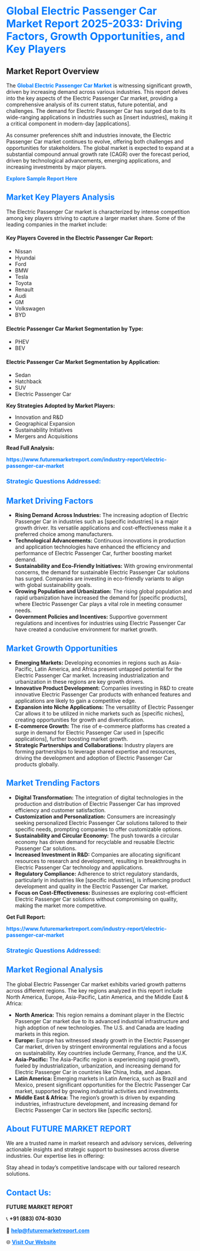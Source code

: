 <h1 style="color: #007BFF;">Global Electric Passenger Car Market Report 2025-2033: Driving Factors, Growth Opportunities, and Key Players</h1>

<section id="overview">
<h2>Market Report Overview</h2>
<p>The <a href="https://www.futuremarketreport.com/industry-report/electric-passenger-car-market" style="color: #007BFF; text-decoration: none;"><strong>Global Electric Passenger Car Market</strong></a> is witnessing significant growth, driven by increasing demand across various industries. This report delves into the key aspects of the Electric Passenger Car market, providing a comprehensive analysis of its current status, future potential, and challenges. The demand for Electric Passenger Car has surged due to its wide-ranging applications in industries such as [insert industries], making it a critical component in modern-day [applications].</p>
<p>As consumer preferences shift and industries innovate, the Electric Passenger Car market continues to evolve, offering both challenges and opportunities for stakeholders. The global market is expected to expand at a substantial compound annual growth rate (CAGR) over the forecast period, driven by technological advancements, emerging applications, and increasing investments by major players.</p>
</section>

<section id="overview">
<p><a href="https://www.futuremarketreport.com/request-sample/reportId=126552" style="color: #007BFF; text-decoration: none;"><strong>Explore Sample Report Here</strong></a></p>
</section>

<section id="key-players">
<h2 style="color: #007BFF;">Market Key Players Analysis</h2>
<p>The Electric Passenger Car market is characterized by intense competition among key players striving to capture a larger market share. Some of the leading companies in the market include:</p>
<h4>Key Players Covered in the Electric Passenger Car Report:</h4>
<ul><li>Nissan</li><li>Hyundai</li><li>Ford</li><li>BMW</li><li>Tesla</li><li>Toyota</li><li>Renault</li><li>Audi</li><li>GM</li><li>Volkswagen</li><li>BYD</li></ul>
<h4>Electric Passenger Car Market Segmentation by Type:</h4>
<ul><li>PHEV</li><li>BEV</li></ul>

<h4>Electric Passenger Car Market Segmentation by Application:</h4>
<ul><li>Sedan</li><li>Hatchback</li><li>SUV</li><li>Electric Passenger Car</li></ul>
<p><strong>Key Strategies Adopted by Market Players:</strong></p>
<ul>
<li>Innovation and R&D</li>
<li>Geographical Expansion</li>
<li>Sustainability Initiatives</li>
<li>Mergers and Acquisitions</li>
</ul>
</section>

<section>
<p><strong>Read Full Analysis: </strong></p><a href="https://www.futuremarketreport.com/industry-report/electric-passenger-car-market" style="color: #007BFF; text-decoration: none;"><strong>https://www.futuremarketreport.com/industry-report/electric-passenger-car-market</strong></a>
<h3 style="color: #007BFF;">Strategic Questions Addressed:</h3>
</section>

<section id="driving-factors">
<h2 style="color: #007BFF;">Market Driving Factors</h2>
<ul>
<li><strong>Rising Demand Across Industries:</strong> The increasing adoption of Electric Passenger Car in industries such as [specific industries] is a major growth driver. Its versatile applications and cost-effectiveness make it a preferred choice among manufacturers.</li>
<li><strong>Technological Advancements:</strong> Continuous innovations in production and application technologies have enhanced the efficiency and performance of Electric Passenger Car, further boosting market demand.</li>
<li><strong>Sustainability and Eco-Friendly Initiatives:</strong> With growing environmental concerns, the demand for sustainable Electric Passenger Car solutions has surged. Companies are investing in eco-friendly variants to align with global sustainability goals.</li>
<li><strong>Growing Population and Urbanization:</strong> The rising global population and rapid urbanization have increased the demand for [specific products], where Electric Passenger Car plays a vital role in meeting consumer needs.</li>
<li><strong>Government Policies and Incentives:</strong> Supportive government regulations and incentives for industries using Electric Passenger Car have created a conducive environment for market growth.</li>
</ul>
</section>

<section id="growth-opportunities">
<h2 style="color: #007BFF;">Market Growth Opportunities</h2>
<ul>
<li><strong>Emerging Markets:</strong> Developing economies in regions such as Asia-Pacific, Latin America, and Africa present untapped potential for the Electric Passenger Car market. Increasing industrialization and urbanization in these regions are key growth drivers.</li>
<li><strong>Innovative Product Development:</strong> Companies investing in R&D to create innovative Electric Passenger Car products with enhanced features and applications are likely to gain a competitive edge.</li>
<li><strong>Expansion into Niche Applications:</strong> The versatility of Electric Passenger Car allows it to be utilized in niche markets such as [specific niches], creating opportunities for growth and diversification.</li>
<li><strong>E-commerce Growth:</strong> The rise of e-commerce platforms has created a surge in demand for Electric Passenger Car used in [specific applications], further boosting market growth.</li>
<li><strong>Strategic Partnerships and Collaborations:</strong> Industry players are forming partnerships to leverage shared expertise and resources, driving the development and adoption of Electric Passenger Car products globally.</li>
</ul>
</section>

<section id="trending-factors">
<h2 style="color: #007BFF;">Market Trending Factors</h2>
<ul>
<li><strong>Digital Transformation:</strong> The integration of digital technologies in the production and distribution of Electric Passenger Car has improved efficiency and customer satisfaction.</li>
<li><strong>Customization and Personalization:</strong> Consumers are increasingly seeking personalized Electric Passenger Car solutions tailored to their specific needs, prompting companies to offer customizable options.</li>
<li><strong>Sustainability and Circular Economy:</strong> The push towards a circular economy has driven demand for recyclable and reusable Electric Passenger Car solutions.</li>
<li><strong>Increased Investment in R&D:</strong> Companies are allocating significant resources to research and development, resulting in breakthroughs in Electric Passenger Car technology and applications.</li>
<li><strong>Regulatory Compliance:</strong> Adherence to strict regulatory standards, particularly in industries like [specific industries], is influencing product development and quality in the Electric Passenger Car market.</li>
<li><strong>Focus on Cost-Effectiveness:</strong> Businesses are exploring cost-efficient Electric Passenger Car solutions without compromising on quality, making the market more competitive.</li>
</ul>
</section>

<section>
<p><strong>Get Full Report: </strong></p><a href="https://www.futuremarketreport.com/industry-report/electric-passenger-car-market" style="color: #007BFF; text-decoration: none;"><strong>https://www.futuremarketreport.com/industry-report/electric-passenger-car-market</strong></a>
<h3 style="color: #007BFF;">Strategic Questions Addressed:</h3>
</section>


<section id="regional-analysis">
<h2 style="color: #007BFF;">Market Regional Analysis</h2>
<p>The global Electric Passenger Car market exhibits varied growth patterns across different regions. The key regions analyzed in this report include North America, Europe, Asia-Pacific, Latin America, and the Middle East & Africa:</p>
<ul>
<li><strong>North America:</strong> This region remains a dominant player in the Electric Passenger Car market due to its advanced industrial infrastructure and high adoption of new technologies. The U.S. and Canada are leading markets in this region.</li>
<li><strong>Europe:</strong> Europe has witnessed steady growth in the Electric Passenger Car market, driven by stringent environmental regulations and a focus on sustainability. Key countries include Germany, France, and the U.K.</li>
<li><strong>Asia-Pacific:</strong> The Asia-Pacific region is experiencing rapid growth, fueled by industrialization, urbanization, and increasing demand for Electric Passenger Car in countries like China, India, and Japan.</li>
<li><strong>Latin America:</strong> Emerging markets in Latin America, such as Brazil and Mexico, present significant opportunities for the Electric Passenger Car market, supported by growing industrial activities and investments.</li>
<li><strong>Middle East & Africa:</strong> The region’s growth is driven by expanding industries, infrastructure development, and increasing demand for Electric Passenger Car in sectors like [specific sectors].</li>
</ul>
</section>

<footer>
<h2 style="color: #007BFF;">About FUTURE MARKET REPORT</h2>
<p>We are a trusted name in market research and advisory services, delivering actionable insights and strategic support to businesses across diverse industries. Our expertise lies in offering:</p>

<p>Stay ahead in today’s competitive landscape with our tailored research solutions.</p>

<h2 style="color: #007BFF;">Contact Us:</h2>
<p><strong>FUTURE MARKET REPORT</strong></p>
<p>📞 <strong>+91 (883) 074-8030</strong></p>
<p>📧 <strong><a href="mailto:help@futuremarketreport.com" style="color: #007BFF;">help@futuremarketreport.com</a></strong></p>
<p>🌐 <strong><a href="https://www.futuremarketreport.com/" style="color: #007BFF;">Visit Our Website</a></strong></p>
</footer>